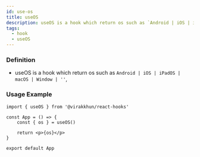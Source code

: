 ```yaml
---
id: use-os
title: useOS
description: useOS is a hook which return os such as `Android | iOS | iPadOS | macOS | Window | ''`,
tags:
  - hook
  - useOS
---
```


### Definition

- useOS is a hook which return os such as `Android | iOS | iPadOS | macOS | Window | ''`,

### Usage Example

```tsx
import { useOS } from '@virakkhun/react-hooks'

const App = () => {
	const { os } = useOS()

	return <p>{os}</p>
}

export default App
```
